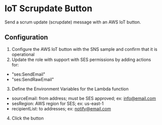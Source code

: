 # IoT Scrupdate Button

Send a scrum update (scrupdate) message with an AWS IoT button.

## Configuration

1. Configure the AWS IoT button with the SNS sample and confirm that it is operational
2. Update the role with support with SES permissions by adding actions for:
  - "ses:SendEmail"
  - "ses:SendRawEmail"
3. Define the Environment Variables for the Lambda function
  - sourceEmail: from address; must be SES approved; ex: info@email.com
  - sesRegion: AWS region for SES; ex: us-east-1
  - recipientList: to addresses; ex: notify@email.com
4. Click the button
